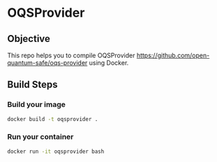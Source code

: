 # OQSProvider

## Objective

This repo helps you to compile OQSProvider https://github.com/open-quantum-safe/oqs-provider using Docker.


## Build Steps
### Build your image
```bash
docker build -t oqsprovider .
```
### Run your container
```bash
docker run -it oqsprovider bash
```

